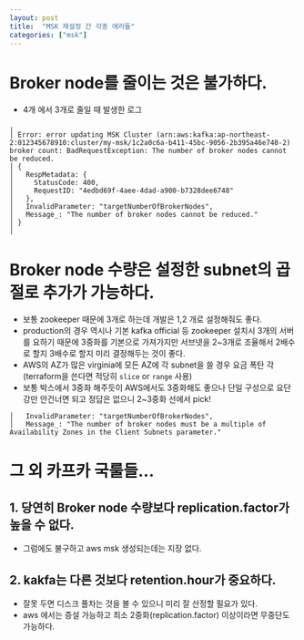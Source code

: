 ```yaml
---
layout: post
title:  "MSK 재설정 간 각종 에러들"
categories: ["msk"]
---
```



# Broker node를 줄이는 것은 불가하다.
 - 4개 에서 3개로 줄일 때 발생한 로그
```
╷
│ Error: error updating MSK Cluster (arn:aws:kafka:ap-northeast-2:012345678910:cluster/my-msk/1c2a0c6a-b411-45bc-9056-2b395a46e740-2) broker count: BadRequestException: The number of broker nodes cannot be reduced.
│ {
│   RespMetadata: {
│     StatusCode: 400,
│     RequestID: "4edbd69f-4aee-4dad-a900-b7328dee6748"
│   },
│   InvalidParameter: "targetNumberOfBrokerNodes",
│   Message_: "The number of broker nodes cannot be reduced."
│ }
│
```

# Broker node 수량은 설정한 subnet의 곱절로 추가가 가능하다.
- 보통 zookeeper 때문에 3개로 하는데 개발은 1,2 개로 설정해줘도 좋다.
- production의 경우 역시나 기본 kafka official 등 zookeeper 설치시 3개의 서버를 요하기 때문에 3중화를 기본으로 가져가지만 서브넷을 2~3개로 조율해서 2배수로 할지 3배수로 할지 미리 결정해두는 것이 좋다. 
- AWS의 AZ가 많은 virginia에 모든 AZ에 각 subnet을 쓸 경우 요금 폭탄 각 (terraform을 쓴다면 적당히 `slice` or `range` 사용)
- 보통 박스에서 3중화 해주듯이 AWS에서도 3중화해도 좋으나 단일 구성으로 요단강만 안건너면 되고 정답은 없으니 2~3중화 선에서 pick!

```
│   InvalidParameter: "targetNumberOfBrokerNodes",
│   Message_: "The number of broker nodes must be a multiple of Availability Zones in the Client Subnets parameter."
```

# 그 외 카프카 국룰들... 

## 1. 당연히 Broker node 수량보다 replication.factor가 높을 수 없다.
- 그럼에도 불구하고 aws msk 생성되는데는 지장 없다.

## 2. kakfa는 다른 것보다 retention.hour가 중요하다.
- 잘못 두면 디스크 풀차는 것을 볼 수 있으니 미리 잘 산정할 필요가 있다.
- aws 에서는 증설 가능하고 최소 2중화(replication.factor) 이상이라면 무중단도 가능하다.




